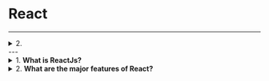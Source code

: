 # React

---

<details>
<summary>
2.  <b> </b>
</summary>
</details>
---

<details>
<summary>
 1. <b> What is ReactJs?</b>
</summary>
ReactJs is a popular JavaScript library for building user interfaces. It is maintained by Facebook, and is widely used for building web applications, mobile apps, and other user interfaces. React allows developers to create reusable components, which can help make large applications easier to manage and maintain. It is designed to be efficient, declarative, and flexible, and can be used to create complex, dynamic user interfaces.
</details>

<details>
<summary>
2.  <b> What are the major features of React?  </b>
</summary>
The major features of React are:

Uses JSX syntax, a syntax extension of JS that allows developers to write HTML in their JS code.
It uses Virtual DOM instead of Real DOM considering that Real DOM manipulations are expensive.
Supports server-side rendering which is useful for Search Engine Optimizations(SEO).
Follows Unidirectional or one-way data flow or data binding.
Uses reusable/composable UI components to develop the view.

</details>

